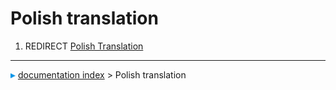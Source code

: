 # Polish translation
1.  REDIRECT [Polish Translation](Polish_Translation.md)



---
![](images/Right_arrow.png) [documentation index](../README.md) > Polish translation
